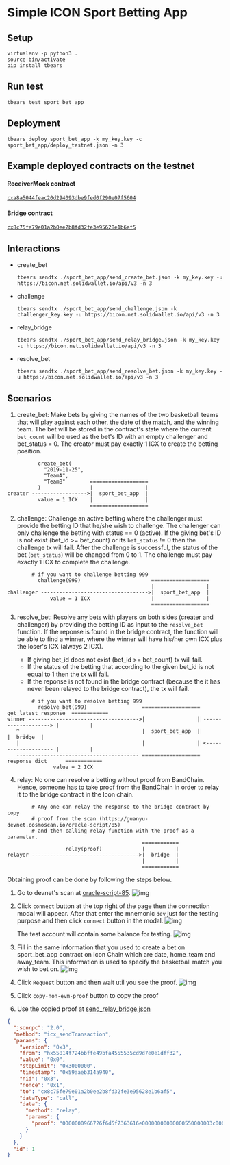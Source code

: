 # Simple ICON Sport Betting App

## Setup

```
virtualenv -p python3 .
source bin/activate
pip install tbears
```

## Run test

```
tbears test sport_bet_app
```

## Deployment

```
tbears deploy sport_bet_app -k my_key.key -c sport_bet_app/deploy_testnet.json -n 3
```

## Example deployed contracts on the testnet

#### ReceiverMock contract

[`cxa8a5044feac20d294093dbe9fed0f290e07f5604`](https://bicon.tracker.solidwallet.io/contract/cxa8a5044feac20d294093dbe9fed0f290e07f5604#readcontract)

#### Bridge contract

[`cx8c75fe79e01a2b0ee2b8fd32fe3e95628e1b6af5`](https://bicon.tracker.solidwallet.io/contract/cx8c75fe79e01a2b0ee2b8fd32fe3e95628e1b6af5#readcontract)

## Interactions

- create_bet

  ```
  tbears sendtx ./sport_bet_app/send_create_bet.json -k my_key.key -u https://bicon.net.solidwallet.io/api/v3 -n 3
  ```

- challenge

  ```
  tbears sendtx ./sport_bet_app/send_challenge.json -k challenger_key.key -u https://bicon.net.solidwallet.io/api/v3 -n 3
  ```

- relay_bridge

  ```
  tbears sendtx ./sport_bet_app/send_relay_bridge.json -k my_key.key -u https://bicon.net.solidwallet.io/api/v3 -n 3
  ```

- resolve_bet
  ```
  tbears sendtx ./sport_bet_app/send_resolve_bet.json -k my_key.key -u https://bicon.net.solidwallet.io/api/v3 -n 3
  ```

## Scenarios

1. create_bet: Make bets by giving the names of the two basketball teams that will play against each other, the date of the match, and the winning team. The bet will be stored in the contract's state where the current `bet_count` will be used as the bet's ID with an empty challenger and bet_status = 0. The creator must pay exactly 1 ICX to create the betting position.

```
          create_bet(
            "2019-11-25",
            "TeamA",
            "TeamB"        ===================
          )                |                 |
creater ------------------>|  sport_bet_app  |
          value = 1 ICX    |                 |
                           ===================
```

2. challenge: Challenge an active betting where the challenger must provide the betting ID that he/she wish to challenge. The challenger can only challenge the betting with status == 0 (active). If the giving bet's ID is not exist (bet_id >= bet_count) or its `bet_status` != 0 then the challenge tx will fail. After the challenge is successful, the status of the bet (`bet_status`) will be changed from 0 to 1. The challenge must pay exactly 1 ICX to complete the challenge.

```
        # if you want to challenge betting 999
          challenge(999)                       ===================
                                               |                 |
challenger ----------------------------------->|  sport_bet_app  |
              value = 1 ICX                    |                 |
                                               ===================
```

3. resolve_bet: Resolve any bets with players on both sides (creater and challenger) by providing the betting ID as input to the `resolve_bet` function. If the reponse is found in the bridge contract, the function will be able to find a winner, where the winner will have his/her own ICX plus the loser's ICX (always 2 ICX).

   - If giving bet_id does not exist (bet_id >= bet_count) tx will fail.
   - If the status of the betting that according to the given bet_id is not equal to 1 then the tx will fail.
   - If the reponse is not found in the bridge contract (because the it has never been relayed to the bridge contract), the tx will fail.

```
        # if you want to resolve betting 999
          resolve_bet(999)                  ===================  get_latest_response  ============
winner ------------------------------------>|                 | --------------------> |          |
   ^                                        |  sport_bet_app  |                       |  bridge  |
   |                                        |                 | <-------------------- |          |
   ---------------------------------------- ===================    response dict      ============
               value = 2 ICX
```

4. relay: No one can resolve a betting without proof from BandChain. Hence, someone has to take proof from the BandChain in order to relay it to the bridge contract in the Icon chain.

```
        # Any one can relay the response to the bridge contract by copy
        # proof from the scan (https://guanyu-devnet.cosmoscan.io/oracle-script/85)
        # and then calling relay function with the proof as a parameter.
                                            ============
                   relay(proof)             |          |
relayer ----------------------------------->|  bridge  |
                                            |          |
                                            ============

```

Obtaining proof can be done by following the steps below.

1.  Go to devnet's scan at [oracle-script-85](https://guanyu-devnet.cosmoscan.io/oracle-script/85).
    ![img](https://user-images.githubusercontent.com/12705423/93473449-3ca5f400-f920-11ea-94f9-99bb87c3efe1.png)

2.  Click `connect` button at the top right of the page then the connection modal will appear. After that enter the mnemonic `dev` just for the testing purpose and then click `connect` button in the modal.
    ![img](https://user-images.githubusercontent.com/12705423/93473852-bb9b2c80-f920-11ea-8a79-6ce712f2a8b0.png)

    The test account will contain some balance for testing.
    ![img](https://user-images.githubusercontent.com/12705423/93474236-467c2700-f921-11ea-8a67-3fe16b3e885a.png)

3.  Fill in the same information that you used to create a bet on sport_bet_app contract on Icon Chain which are date, home_team and away_team. This information is used to specify the basketball match you wish to bet on.
    ![img](https://user-images.githubusercontent.com/12705423/93474601-c3a79c00-f921-11ea-82dd-58421409f5b3.png)

4.  Click `Request` button and then wait util you see the proof.
    ![img](https://user-images.githubusercontent.com/12705423/93475975-74fb0180-f923-11ea-80e8-c75bf10e7d97.png)

5.  Click `copy-non-evm-proof` button to copy the proof

6.  Use the copied proof at [send_relay_bridge.json](./sport_bet_app/send_relay_bridge.json)

```json
{
  "jsonrpc": "2.0",
  "method": "icx_sendTransaction",
  "params": {
    "version": "0x3",
    "from": "hx55814f724bbffe49bfa4555535cd9d7e0e1dff32",
    "value": "0x0",
    "stepLimit": "0x3000000",
    "timestamp": "0x59aaeb314a940",
    "nid": "0x3",
    "nonce": "0x1",
    "to": "cx8c75fe79e01a2b0ee2b8fd32fe3e95628e1b6af5",
    "dataType": "call",
    "data": {
      "method": "relay",
      "params": {
        "proof": "0000000966726f6d5f7363616e00000000000000550000003c0000000a323031392d31312d32350000001922436f6d756e69636163696f6e6573204d65726365646573220000000d2253616e204c6f72656e7a6f22000000000000000400000000000000040000000966726f6d5f7363616e000000000001c9b500000000000000040000000064d832e80000000064d8273001000000080000005700000063"
      }
    }
  },
  "id": 1
}
```

